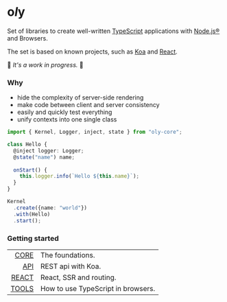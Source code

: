 # o*l*y

Set of libraries to create well-written [TypeScript](https://github.com/Microsoft/TypeScript) applications with [Node.js®](https://nodejs.org/en/) and Browsers.

The set is based on known projects, such as [Koa](https://github.com/koajs/koa) and [React](https://github.com/facebook/react).

🚧 *It's a work in progress.* 🚧

### Why

- hide the complexity of server-side rendering
- make code between client and server consistency
- easily and quickly test everything
- unify contexts into one single class

```ts
import { Kernel, Logger, inject, state } from "oly-core";

class Hello {
  @inject logger: Logger;
  @state("name") name;
  
  onStart() {
    this.logger.info(`Hello ${this.name}`);
  }
}

Kernel
  .create({name: "world"})
  .with(Hello)
  .start();
```

### Getting started

|                                            |                                        |
|-------------------------------------------:|----------------------------------------|
| [CORE](https://noly.me/oly/#/m/oly-core)   | The foundations.                       | 
| [API](https://noly.me/oly/#/m/oly-api)     | REST api with Koa.                     | 
| [REACT](https://noly.me/oly/#/m/oly-react) | React, SSR and routing.                | 
| [TOOLS](https://noly.me/oly/#/m/oly-tools) | How to use TypeScript in browsers.     | 
